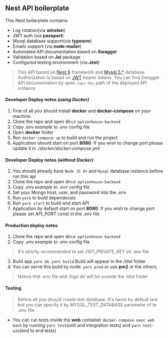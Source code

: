 ## Nest API boilerplate

This Nest boilerplate contains:

- Log rotation(via **winston**)
- JWT auth (via **passport**)
- Mysql database support(via **typeorm**)
- Emails support (via **node-mailer**)
- Automated API documentation based on **Swagger**
- Validation based on **Joi** package
- Configured testing environment (via **Jest**)


> This API based on [Nest 6](https://docs.nestjs.com/v6) framework and [Mysql 5.*](https://www.mysql.com/) database. Authorization is based on [JWT](https://jwt.io/) bearer tokens. You can find Swagger API documentation by open `/api-doc` path of the deployed API instance 

#### Developer Deploy notes *(using Docker)*

1. First of all you should install **docker** and **docker-compose** on your machine.
2. Clone the repo and open dir`cd optionhouse-backend`
3. Copy *.env.example* to *.env* config file
4. Open **docker** folder
5. Run `docker-compose up` to build and run the project
6. Application should start on port **8080**. If you wish to change port please update it in *./docker/docker-compose.yml*

#### Developer Deploy notes *(without Docker)*

1. You should already have `Node JS 8+` and `Mysql` database instance before run this api
2. Clone the repo and open dir`cd optionhouse-backend`
3. Copy *.env.example* to *.env* config file
4. Set your Mongo host, user, and password into the *.env*
5. Run `yarn` to build dependecies
6. Run `yarn start` to build and start API
7. Application by default start on port **8080**. If you wish to change port please set *API_PORT* const in the *.env* file

#### Production deploy notes

1. Clone the repo and open dir`cd optionhouse-backend`
2. Copy *.env.example* to *.env* config file
> It's strictly recommended to set JWT_PRIVATE_KEY int .env file
3. Build app `yarn && yarn build` Build will appear in the */dist* folder
4. You can serve this build by node: `yarn prod` or use **pm2** or the others;
> Notice that *.env* file and */logs* dir will be outside the */dist* folder

#### Testing
> Before all you should create test database. It's name by default *test* but you can specify it by MYSQL_TEST_DATABASE parameter of te .env file
- You can run tests inside the **web** container `docker-compose exec web bash` by running `yarn test`(unit and integration tests) and `yarn test-e2e`(end to end tests)
